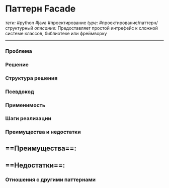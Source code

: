 # Паттерн Facade
*теги:* #python #java #проектирование 
*type:* #проектирование/паттерн/структурный
*описание:* Предоставляет простой интрефейс к сложной системе классов, библиотеке или фреймворку

---
### Проблема


### Решение


### Структура решения

	
### Псевдокод


### Применимость


### Шаги реализации


### Преимущества и недостатки
==Преимущества==:
- 

==Недостатки==:
- 

### Отношения с другими паттернами 
